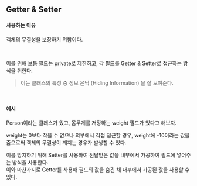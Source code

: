 ## Getter & Setter

#### 사용하는 이유
객체의 무결성을 보장하기 위함이다.

<br />

이를 위해 보통 필드는 private로 제한하고, 각 필드를 Getter & Setter로 접근하는 방식을 취한다.

> 이는 클래스의 특성 중 정보 은닉 (Hiding Information) 을 잘 보여준다.

<br />

#### 예시
Person이라는 클래스가 있고, 몸무게를 저장하는 weight 필드가 있다고 해보자.  

weight는 0보다 작을 수 없으나 외부에서 직접 접근할 경우, weight에 -10이라는 값을 줌으로써 객체의 무결성이 깨지는 경우가 발생할 수 있다.

이를 방지하기 위해 Setter를 사용하여 전달받은 값을 내부에서 가공하여 필드에 넣어주는 방식을 사용한다.  
이와 마찬가지로 Getter를 사용해 필드의 값을 숨긴 채 내부에서 가공된 값을 사용할 수 있다.

